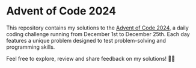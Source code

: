# Advent of Code 2024

This repository contains my solutions to the [Advent of Code 2024](https://adventofcode.com/2024), a daily coding challenge running from December 1st to December 25th. Each day features a unique problem designed to test problem-solving and programming skills.

Feel free to explore, review and share feedback on my solutions! 🎄✨
